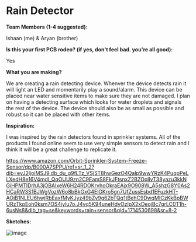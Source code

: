 # Rain Detector

**Team Members (1-4 suggested):**

Ishaan (me) & Aryan (brother)

**Is this your first PCB rodeo? (if yes, don't feel bad. you're all good):**

Yes

**What you are making?**

We are creating a rain detecting device. Whenver the device detects rain it will light an LED and momentarily play a sound/alarm. This device can be placed near water sensitive items to make sure they are not damaged. I plan on having a detecting surface which looks for water droplets and signals the rest of the device. The device should also be as small as possible and robust so it can be placed with other items.

**Inspiration:**

I was inspired by the rain detectors found in sprinkler systems. All of the products I found online seem to use very simple sensors to detect rain and I think it will be a great challenge to replicate it. 

https://www.amazon.com/Orbit-Sprinkler-System-Freeze-Sensor/dp/B000A7SPPU/ref=sr_1_2?dib=eyJ2IjoiMSJ9.db_du_g9fLTz_VSjST8hwGezO4Qalp9wwYRzK4PuqpPeLLXedH8e16V4mdI_QqOUU9zn2C9EamS8FkJFtsnxZ2BZOqllvT38yazu3kkNGiHPMTIDrhA3jOBAIxeW6H24RDOKrvhoOkraEAjx9O908W_A5shzG8Y0As2HCaRW3S1BJWgVozW6o8bBkGxG4ElGKro5gn7UfZussEsbd1EFuzkHT-AOjB1NLEU6hwjRbEaxfMyKJyz49bZy9g62bTQq1tBehC9DwqMICzKkBpBWURzTkpEoh0ksm7OS4iylu7o.J4vq5K94uneHdyOzIpX2xDeojBc7grLC0T1h-6usNs8&dib_tag=se&keywords=rain+sensor&qid=1714530698&sr=8-2

**Sketches:**

![image](https://github.com/MatrixMongoose/the-trail/assets/79065180/60b5635e-7580-4687-b8ea-e14597853704)


